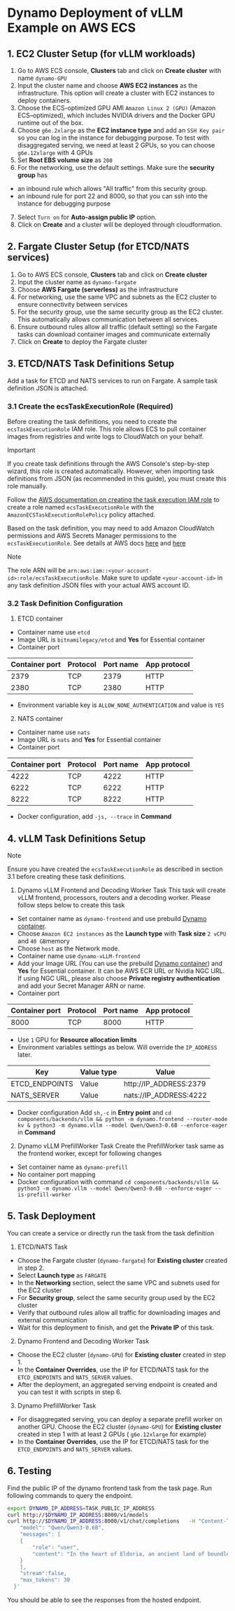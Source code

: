 # Dynamo Deployment of vLLM Example on AWS ECS
## 1. EC2 Cluster Setup (for vLLM workloads)
1. Go to AWS ECS console, **Clusters** tab and click on **Create cluster** with name `dynamo-GPU`
2. Input the cluster name and choose **AWS EC2 instances** as the infrastructure. This option will create a cluster with EC2 instances to deploy containers.
3. Choose the ECS-optimized GPU AMI `Amazon Linux 2 (GPU)` (Amazon ECS–optimized), which includes NVIDIA drivers and the Docker GPU runtime out of the box.
4. Choose `g6e.2xlarge` as the **EC2 instance type** and add an `SSH Key pair` so you can log in the instance for debugging purpose. To test with disaggregated serving, we need at least 2 GPUs, so you can choose `g6e.12xlarge` with 4 GPUs
5. Set **Root EBS volume size** as `200`
6. For the networking, use the default settings. Make sure the **security group** has
- an inbound rule which allows "All traffic" from this security group.
- an inbound rule for port 22 and 8000, so that you can ssh into the instance for debugging purpose
7. Select `Turn on` for **Auto-assign public IP** option.
8. Click on **Create** and a cluster will be deployed through cloudformation.

## 2. Fargate Cluster Setup (for ETCD/NATS services)
1. Go to AWS ECS console, **Clusters** tab and click on **Create cluster**
2. Input the cluster name as `dynamo-fargate`
3. Choose **AWS Fargate (serverless)** as the infrastructure
4. For networking, use the same VPC and subnets as the EC2 cluster to ensure connectivity between services
5. For the security group, use the same security group as the EC2 cluster. This automatically allows communication between all services.
6. Ensure outbound rules allow all traffic (default setting) so the Fargate tasks can download container images and communicate externally
7. Click on **Create** to deploy the Fargate cluster

## 3. ETCD/NATS Task Definitions Setup
Add a task for ETCD and NATS services to run on Fargate. A sample task definition JSON is attached.

### 3.1 Create the ecsTaskExecutionRole (Required)
Before creating the task definitions, you need to create the `ecsTaskExecutionRole` IAM role. This role allows ECS to pull container images from registries and write logs to CloudWatch on your behalf.

> [!IMPORTANT]
> If you create task definitions through the AWS Console's step-by-step wizard, this role is created automatically. However, when importing task definitions from JSON (as recommended in this guide), you must create this role manually.

Follow the [AWS documentation on creating the task execution IAM role](https://docs.aws.amazon.com/AmazonECS/latest/developerguide/task_execution_IAM_role.html#create-task-execution-role) to create a role named `ecsTaskExecutionRole` with the `AmazonECSTaskExecutionRolePolicy` policy attached.

Based on the task definition, you may need to add Amazon CloudWatch permissions and AWS Secrets Manager permissions to the `ecsTaskExecutionRole`. See details at AWS docs [here](https://docs.aws.amazon.com/AmazonCloudWatch/latest/logs/permissions-reference-cwl.html) and [here](https://docs.aws.amazon.com/secretsmanager/latest/userguide/auth-and-access.html#auth-and-access_secrets)

> [!NOTE]
> The role ARN will be `arn:aws:iam::<your-account-id>:role/ecsTaskExecutionRole`. Make sure to update `<your-account-id>` in any task definition JSON files with your actual AWS account ID.

### 3.2 Task Definition Configuration
1. ETCD container
- Container name use `etcd`
- Image URL is `bitnamilegacy/etcd` and **Yes** for Essential container
- Container port

|Container port|Protocol|Port name| App protocol|
|-|-|-|-|
|2379|TCP|2379|HTTP|
|2380|TCP|2380|HTTP|
- Environment variable key is `ALLOW_NONE_AUTHENTICATION` and value is `YES`
2. NATS container
- Container name use `nats`
- Image URL is `nats` and **Yes** for Essential container
- Container port

|Container port|Protocol|Port name| App protocol|
|-|-|-|-|
|4222|TCP|4222|HTTP|
|6222|TCP|6222|HTTP|
|8222|TCP|8222|HTTP|
- Docker configuration, add `-js, --trace` in **Command**

## 4. vLLM Task Definitions Setup
> [!Note]
> Ensure you have created the `ecsTaskExecutionRole` as described in section 3.1 before creating these task definitions.

1. Dynamo vLLM Frontend and Decoding Worker Task
This task will create vLLM frontend, processors, routers and a decoding worker.
Please follow steps below to create this task
- Set container name as `dynamo-frontend` and use prebuild [Dynamo container](https://catalog.ngc.nvidia.com/orgs/nvidia/teams/ai-dynamo/containers/vllm-runtime).
- Choose `Amazon EC2 instances` as the **Launch type** with **Task size** `2 vCPU` and `40 GB`memory
- Choose `host` as the Network mode.
- Container name use `dynamo-vLLM-frontend`
- Add your Image URL (You can use the prebuild [Dynamo container](https://catalog.ngc.nvidia.com/orgs/nvidia/teams/ai-dynamo/containers/vllm-runtime)) and **Yes** for Essential container. It can be AWS ECR URL or Nvidia NGC URL. If using NGC URL, please also choose **Private registry authentication** and add your Secret Manager ARN or name.
- Container port

|Container port|Protocol|Port name| App protocol|
|-|-|-|-|
|8000|TCP|8000|HTTP|
- Use `1` GPU for **Resource allocation limits**
- Environment variables settings as below. Will override the `IP_ADDRESS` later.

|Key|Value type|Value|
|-|-|-|
|ETCD_ENDPOINTS|Value|http://IP_ADDRESS:2379|
|NATS_SERVER|Value|nats://IP_ADDRESS:4222|
- Docker configuration
Add `sh,-c` in **Entry point** and `cd components/backends/vllm && python -m dynamo.frontend --router-mode kv & python3 -m dynamo.vllm --model Qwen/Qwen3-0.6B --enforce-eager` in **Command**

2. Dynamo vLLM PrefillWorker Task
Create the PrefillWorker task same as the frontend worker, except for following changes
- Set container name as `dynamo-prefill`
- No container port mapping
- Docker configuration with command `cd components/backends/vllm && python3 -m dynamo.vllm --model Qwen/Qwen3-0.6B --enforce-eager --is-prefill-worker`

## 5. Task Deployment
You can create a service or directly run the task from the task definition
1. ETCD/NATS Task
- Choose the Fargate cluster (`dynamo-fargate`) for **Existing cluster** created in step 2.
- Select **Launch type** as `FARGATE`
- In the **Networking** section, select the same VPC and subnets used for the EC2 cluster
- For **Security group**, select the same security group used by the EC2 cluster
- Verify that outbound rules allow all traffic for downloading images and external communication
- Wait for this deployment to finish, and get the **Private IP** of this task.
2. Dynamo Frontend and Decoding Worker Task
- Choose the EC2 cluster (`dynamo-GPU`) for **Existing cluster** created in step 1.
- In the **Container Overrides**, use the IP for ETCD/NATS task for the `ETCD_ENDPOINTS` and `NATS_SERVER` values.
- After the deployment, an aggregated serving endpoint is created and you can test it with scripts in step 6.
3. Dynamo PrefillWorker Task
- For disaggregated serving, you can deploy a separate prefill worker on another GPU. Choose the EC2 cluster (`dynamo-GPU`) for **Existing cluster** created in step 1 with at least 2 GPUs ( `g6e.12xlarge` for example)
- In the **Container Overrides**, use the IP for ETCD/NATS task for the `ETCD_ENDPOINTS` and `NATS_SERVER` values.

## 6. Testing
Find the public IP of the dynamo frontend task from the task page. Run following commands to query the endpoint.
```sh
export DYNAMO_IP_ADDRESS=TASK_PUBLIC_IP_ADDRESS
curl http://$DYNAMO_IP_ADDRESS:8000/v1/models
curl http://$DYNAMO_IP_ADDRESS:8000/v1/chat/completions   -H "Content-Type: application/json"   -d '{
    "model": "Qwen/Qwen3-0.6B",
    "messages": [
    {
        "role": "user",
        "content": "In the heart of Eldoria, an ancient land of boundless magic and mysterious creatures, lies the long-forgotten city of Aeloria. Once a beacon of knowledge and power, Aeloria was buried beneath the shifting sands of time, lost to the world for centuries. You are an intrepid explorer, known for your unparalleled curiosity and courage, who has stumbled upon an ancient map hinting at ests that Aeloria holds a secret so profound that it has the potential to reshape the very fabric of reality. Your journey will take you through treacherous deserts, enchanted forests, and across perilous mountain ranges. Your Task: Character Background: Develop a detailed background for your character. Describe their motivations for seeking out Aeloria, their skills and weaknesses, and any personal connections to the ancient city or its legends. Are they driven by a quest for knowledge, a search for lost familt clue is hidden."
    }
    ],
    "stream":false,
    "max_tokens": 30
  }'
```
You should be able to see the responses from the hosted endpoint.
